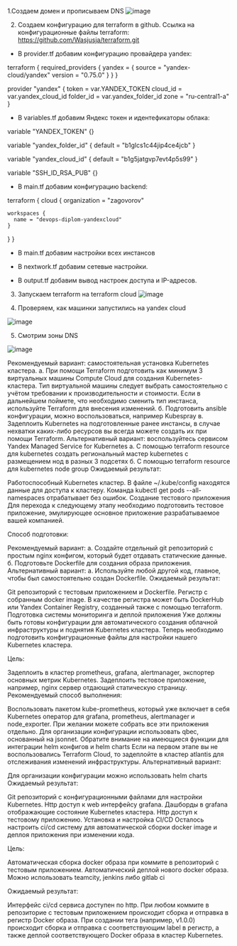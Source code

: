 

1.Создаем домен и прописываем DNS
![image](https://user-images.githubusercontent.com/91008731/189588264-7e147679-2836-4975-9273-eae7a46487d6.png)

2. Создаем конфигурацию для terraform в github. Ссылка на конфигурационные файлы terraform: https://github.com/Wasjusja/terraform.git

- В provider.tf добавим конфигурацию провайдера yandex:

terraform {
  required_providers {
    yandex = {
      source  = "yandex-cloud/yandex"
      version = "0.75.0"
    }
  }
}

provider "yandex" {
  token     = var.YANDEX_TOKEN
  cloud_id  = var.yandex_cloud_id
  folder_id = var.yandex_folder_id
  zone      = "ru-central1-a"
}


 - В variables.tf добавим Яндекс токен и идентефикаторы облака:

variable "YANDEX_TOKEN" {}

variable "yandex_folder_id" {
  default = "b1glcs1c44jip4ce4jcb"
}

variable "yandex_cloud_id" {
  default = "b1g5jatgvp7evt4p5s99"
}

variable "SSH_ID_RSA_PUB" {}


 - В main.tf добавим конфигурацию backend:

terraform {
  cloud {
    organization = "zagovorov"

    workspaces {
      name = "devops-diplom-yandexcloud"
    }
  }
}


 - В main.tf добавим настройки всех инстансов

-  В nextwork.tf добавим сетевые настройки.
-  В output.tf добавим вывод настроек доступа и IP-адресов.


3. Запускаем terraform на terraform cloud
![image](https://user-images.githubusercontent.com/91008731/189588527-8d9d7999-1247-47ec-99a1-cfc8e6a28c9d.png)

4. Проверяем,  как машинки запустились на yandex cloud

![image](https://user-images.githubusercontent.com/91008731/189745940-b0fbb8d0-523a-426d-9906-79ec1d371e04.png)

5. Смотрим зоны DNS

![image](https://user-images.githubusercontent.com/91008731/189747371-95d6252d-eb3f-4309-8f61-9072b1f26f23.png)



Рекомендуемый вариант: самостоятельная установка Kubernetes кластера.
а. При помощи Terraform подготовить как минимум 3 виртуальных машины Compute Cloud для создания Kubernetes-кластера. Тип виртуальной машины следует выбрать самостоятельно с учётом требовании к производительности и стоимости. Если в дальнейшем поймете, что необходимо сменить тип инстанса, используйте Terraform для внесения изменений.
б. Подготовить ansible конфигурации, можно воспользоваться, например Kubespray
в. Задеплоить Kubernetes на подготовленные ранее инстансы, в случае нехватки каких-либо ресурсов вы всегда можете создать их при помощи Terraform.
Альтернативный вариант: воспользуйтесь сервисом Yandex Managed Service for Kubernetes
а. С помощью terraform resource для kubernetes создать региональный мастер kubernetes с размещением нод в разных 3 подсетях
б. С помощью terraform resource для kubernetes node group
Ожидаемый результат:

Работоспособный Kubernetes кластер.
В файле ~/.kube/config находятся данные для доступа к кластеру.
Команда kubectl get pods --all-namespaces отрабатывает без ошибок.
Создание тестового приложения
Для перехода к следующему этапу необходимо подготовить тестовое приложение, эмулирующее основное приложение разрабатываемое вашей компанией.

Способ подготовки:

Рекомендуемый вариант:
а. Создайте отдельный git репозиторий с простым nginx конфигом, который будет отдавать статические данные.
б. Подготовьте Dockerfile для создания образа приложения.
Альтернативный вариант:
а. Используйте любой другой код, главное, чтобы был самостоятельно создан Dockerfile.
Ожидаемый результат:

Git репозиторий с тестовым приложением и Dockerfile.
Регистр с собранным docker image. В качестве регистра может быть DockerHub или Yandex Container Registry, созданный также с помощью terraform.
Подготовка cистемы мониторинга и деплой приложения
Уже должны быть готовы конфигурации для автоматического создания облачной инфраструктуры и поднятия Kubernetes кластера.
Теперь необходимо подготовить конфигурационные файлы для настройки нашего Kubernetes кластера.

Цель:

Задеплоить в кластер prometheus, grafana, alertmanager, экспортер основных метрик Kubernetes.
Задеплоить тестовое приложение, например, nginx сервер отдающий статическую страницу.
Рекомендуемый способ выполнения:

Воспользовать пакетом kube-prometheus, который уже включает в себя Kubernetes оператор для grafana, prometheus, alertmanager и node_exporter. При желании можете собрать все эти приложения отдельно.
Для организации конфигурации использовать qbec, основанный на jsonnet. Обратите внимание на имеющиеся функции для интеграции helm конфигов и helm charts
Если на первом этапе вы не воспользовались Terraform Cloud, то задеплойте в кластер atlantis для отслеживания изменений инфраструктуры.
Альтернативный вариант:

Для организации конфигурации можно использовать helm charts
Ожидаемый результат:

Git репозиторий с конфигурационными файлами для настройки Kubernetes.
Http доступ к web интерфейсу grafana.
Дашборды в grafana отображающие состояние Kubernetes кластера.
Http доступ к тестовому приложению.
Установка и настройка CI/CD
Осталось настроить ci/cd систему для автоматической сборки docker image и деплоя приложения при изменении кода.

Цель:

Автоматическая сборка docker образа при коммите в репозиторий с тестовым приложением.
Автоматический деплой нового docker образа.
Можно использовать teamcity, jenkins либо gitlab ci

Ожидаемый результат:

Интерфейс ci/cd сервиса доступен по http.
При любом коммите в репозиторие с тестовым приложением происходит сборка и отправка в регистр Docker образа.
При создании тега (например, v1.0.0) происходит сборка и отправка с соответствующим label в регистр, а также деплой соответствующего Docker образа в кластер Kubernetes.
